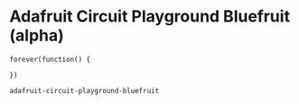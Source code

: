 # Adafruit Circuit Playground Bluefruit (alpha)

```sim
forever(function() {

})
```

```package
adafruit-circuit-playground-bluefruit
```
